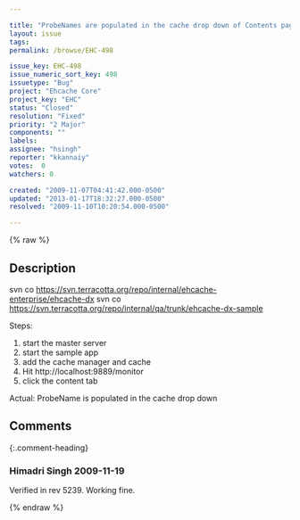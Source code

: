 ```yaml
---

title: "ProbeNames are populated in the cache drop down of Contents page"
layout: issue
tags: 
permalink: /browse/EHC-498

issue_key: EHC-498
issue_numeric_sort_key: 498
issuetype: "Bug"
project: "Ehcache Core"
project_key: "EHC"
status: "Closed"
resolution: "Fixed"
priority: "2 Major"
components: ""
labels: 
assignee: "hsingh"
reporter: "kkannaiy"
votes:  0
watchers: 0

created: "2009-11-07T04:41:42.000-0500"
updated: "2013-01-17T18:32:27.000-0500"
resolved: "2009-11-10T10:20:54.000-0500"

---
```




{% raw %}



## Description

<div markdown="1" class="description">

svn co https://svn.terracotta.org/repo/internal/ehcache-enterprise/ehcache-dx
svn co https://svn.terracotta.org/repo/internal/qa/trunk/ehcache-dx-sample	

Steps:

1. start the master server
2. start the sample app
3. add the cache manager and cache
4. Hit http://localhost:9889/monitor
5. click the content tab

Actual: ProbeName is populated in the cache drop down

</div>

## Comments


{:.comment-heading}
### **Himadri Singh** <span class="date">2009-11-19</span>

<div markdown="1" class="comment">

Verified in rev 5239. Working fine.

</div>



{% endraw %}
